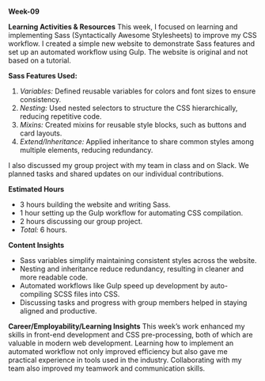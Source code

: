 
**Week-09**

**Learning Activities & Resources**
This week, I focused on learning and implementing Sass (Syntactically Awesome Stylesheets) to improve my CSS workflow.
I created a simple new website to demonstrate Sass features and set up an automated workflow using Gulp. The website is original and not based on a tutorial.  

**Sass Features Used:**
1. *Variables:* Defined reusable variables for colors and font sizes to ensure consistency.  
2. *Nesting:* Used nested selectors to structure the CSS hierarchically, reducing repetitive code.  
3. *Mixins:* Created mixins for reusable style blocks, such as buttons and card layouts.  
4. *Extend/Inheritance:* Applied inheritance to share common styles among multiple elements, reducing redundancy.  

I also discussed my group project with my team in class and on Slack. We planned tasks and shared updates on our individual contributions.  

**Estimated Hours**
- 3 hours building the website and writing Sass.  
- 1 hour setting up the Gulp workflow for automating CSS compilation.  
- 2 hours discussing our group project.  
- *Total:* 6 hours.  

**Content Insights**
- Sass variables simplify maintaining consistent styles across the website.  
- Nesting and inheritance reduce redundancy, resulting in cleaner and more readable code.  
- Automated workflows like Gulp speed up development by auto-compiling SCSS files into CSS.  
- Discussing tasks and progress with group members helped in staying aligned and productive.  

**Career/Employability/Learning Insights**
This week’s work enhanced my skills in front-end development and CSS pre-processing,
both of which are valuable in modern web development. Learning how to implement an automated
workflow not only improved efficiency but also gave me practical experience in tools used in the industry. 
Collaborating with my team also improved my teamwork and communication skills.  



